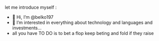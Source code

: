 let me introduce myself  :
- 👋 Hi, I’m @belko197
- 👀 I’m interested in everything about technology and languages and investments...
- all you have TO DO is to bet a flop keep beting and fold if they raise
